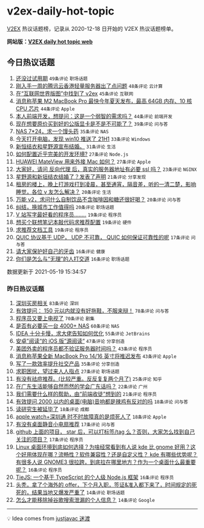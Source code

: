 # v2ex-daily-hot-topic

[V2EX](https://www.v2ex.com/) 热议话题榜，记录从 2020-12-18 日开始的 V2EX 热议话题榜单。

**网站版：[V2EX daily hot topic web](https://boojack.github.io/v2ex-daily-hot-topic-web/)**

## 今日热议话题

<!-- TODAY BEGIN -->

1. [还没过试用期](https://www.v2ex.com/t/777910) `49条评论` `职场话题`
1. [刚入手一周的腾讯云香港轻量服务器出了点问题](https://www.v2ex.com/t/777843) `48条评论` `云计算`
1. [在“互联网世界版图”中找到了 v2ex](https://www.v2ex.com/t/777889) `45条评论` `互联网`
1. [消息称苹果 M2 MacBook Pro 最快今年夏天发布，最高 64GB 内存、10 核 CPU 芯片](https://www.v2ex.com/t/777817) `44条评论` `Apple`
1. [本人前端开发，想提问：这是一个弱智的需求吗？](https://www.v2ex.com/t/777955) `44条评论` `前端开发`
1. [现在想要原价买到好的公版显卡是不是不可能了？](https://www.v2ex.com/t/777816) `39条评论` `问与答`
1. [NAS 7*24，求一个馒头药](https://www.v2ex.com/t/777849) `35条评论` `NAS`
1. [今天打开电脑，发现 win10 推送了 21H1](https://www.v2ex.com/t/777842) `33条评论` `Windows`
1. [新恒结衣和星野源宣布结婚。](https://www.v2ex.com/t/777911) `31条评论` `生活`
1. [如何配置近乎完美的开发环境?](https://www.v2ex.com/t/777966) `27条评论` `Node.js`
1. [HUAWEI MateView 用来外接 Mac 如何？](https://www.v2ex.com/t/777946) `27条评论` `Apple`
1. [大家好，请问 反向代理 后，真实的服务器地址有必要 ssl 吗？](https://www.v2ex.com/t/777808) `23条评论` `NGINX`
1. [星野源和新垣结衣结婚了？发表了声明](https://www.v2ex.com/t/777917) `21条评论` `分享发现`
1. [租房的楼上，晚上打游戏打到凌晨，甚至通宵，隔音差，听的一清二楚，影响睡觉，各位 v 友怎么解决？](https://www.v2ex.com/t/777923) `20条评论` `生活`
1. [万能 v2，求问什么自制饮品不含咖啡因和糖还很好喝？](https://www.v2ex.com/t/777852) `20条评论` `问与答`
1. [纠结，换城市工作值得吗](https://www.v2ex.com/t/777821) `20条评论` `职场话题`
1. [V 站写字最好看的程序员........](https://www.v2ex.com/t/777897) `19条评论` `程序员`
1. [想买个联想笔记本敲代码求推荐配置](https://www.v2ex.com/t/777859) `19条评论` `硬件`
1. [求推荐文档工具](https://www.v2ex.com/t/777838) `19条评论` `程序员`
1. [QUIC 协议基于 UDP， UDP 不可靠， QUIC 如何保证可靠性的呢](https://www.v2ex.com/t/777845) `17条评论` `问与答`
1. [请大家保护好自己的牙齿](https://www.v2ex.com/t/777990) `16条评论` `健康`
1. [你们是怎么与“无理”的人打交道](https://www.v2ex.com/t/777841) `16条评论` `职场话题`

数据更新于 2021-05-19 15:34:57

<!-- TODAY END -->

### 昨日热议话题

<!-- YESTERDAY BEGIN -->

1. [深圳买房相关](https://www.v2ex.com/t/777673) `83条评论` `深圳`
1. [有效提问： 150 元以内就没有好拖鞋，不服来辩！](https://www.v2ex.com/t/777689) `78条评论` `问与答`
1. [程序员又要上电视了](https://www.v2ex.com/t/777581) `70条评论` `剧集`
1. [是否有必要买一台 4000+ NAS](https://www.v2ex.com/t/777677) `60条评论` `NAS`
1. [IDEA 十分卡慢，求大佬告知如何优化](https://www.v2ex.com/t/777670) `55条评论` `JetBrains`
1. [安卓”阅读“的 iOS 版”源阅读“](https://www.v2ex.com/t/777592) `47条评论` `分享创造`
1. [美团外卖的程序员都不验证服务器时间吗？](https://www.v2ex.com/t/777611) `43条评论` `程序员`
1. [消息称苹果全新 MacBook Pro 14/16 英寸将推迟发布](https://www.v2ex.com/t/777633) `43条评论` `Apple`
1. [写了一款效率提升社交产品](https://www.v2ex.com/t/777651) `35条评论` `分享创造`
1. [求职困扰，望过来人人指点](https://www.v2ex.com/t/777726) `27条评论` `职场话题`
1. [有没有祛痘推荐。(比较严重。反反复复两个月了)](https://www.v2ex.com/t/777734) `25条评论` `知乎`
1. [在广东生活能够自然而然的学会广东话吗？](https://www.v2ex.com/t/777754) `22条评论` `广州`
1. [我们需要什么样的帮助，由“前端收徒”想到的](https://www.v2ex.com/t/777722) `21条评论` `程序员`
1. [有效提问,2000 以内的桌面(电脑)音响都是辣鸡有反对的吗](https://www.v2ex.com/t/777773) `18条评论` `问与答`
1. [读研究生被延毕了](https://www.v2ex.com/t/777735) `18条评论` `成都`
1. [apple watch+深圳通 时不时故障真的是烦死人了](https://www.v2ex.com/t/777575) `18条评论` `Apple`
1. [有没有桌面静音小电扇推荐](https://www.v2ex.com/t/777662) `17条评论` `问与答`
1. [github 上面的项目， star 后，可以打标签/tag 么？否则，大家怎么找到自己关注的项目？](https://www.v2ex.com/t/777636) `17条评论` `程序员`
1. [Linux 桌面环境到底如何选择？为啥经常看到有人说 kde 比 gnome 好用？这个好用体现在哪？流畅性？软件兼容性？还是自定义性？ kde 有哪些优势呢？有很多人说 GNOME3 很拉跨，到底拉在哪里地方？作为一个桌面什么最重要呢？](https://www.v2ex.com/t/777797) `16条评论` `程序员`
1. [TieJS: 一个基于 TypeScript 的个人级 Node.js 框架](https://www.v2ex.com/t/777644) `16条评论` `程序员`
1. [头秃，拿了个海外的 offer，下个月入职，签证&准入都下来了，时间规定的死死的，结果当地又爆发严重了](https://www.v2ex.com/t/777779) `14条评论` `职场话题`
1. [怎么才能移除掉谷歌搜索泄漏的个人信息？](https://www.v2ex.com/t/777769) `14条评论` `Google`

<!-- YESTERDAY END -->

---

💡 Idea comes from [justjavac 迷渡](https://github.com/justjavac/)
